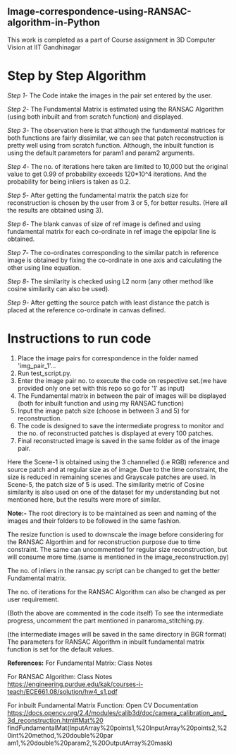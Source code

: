 ## Image-correspondence-using-RANSAC-algorithm-in-Python
This work is completed as a part of Course assignment in 3D Computer Vision at IIT Gandhinagar

# Step by Step Algorithm

_Step 1_- The Code intake the images in the pair set entered by the user.

_Step 2_- The Fundamental Matrix is estimated using the RANSAC Algorithm (using both inbuilt and from scratch function) and displayed.

_Step 3_- The observation here is that although the fundamental matrices for both functions are fairly dissimilar, we can see that patch reconstruction is pretty well using from scratch function. Although, the inbuilt function is using the default parameters for param1 and param2 arguments.

_Step 4_- The no. of iterations here taken are limited to 10,000 but the original value to get 0.99 of probability exceeds 120*10^4 iterations. And the probability for being inliers is taken as 0.2.

_Step 5_- After getting the fundamental matrix the patch size for reconstruction is chosen by the user from 3 or 5, for better results. (Here all the results are obtained using 3).

_Step 6_- The blank canvas of size of ref image is defined and using fundamental matrix for each co-ordinate in ref image the epipolar line is obtained.

_Step 7_- The co-ordinates corresponding to the similar patch in reference image is obtained by fixing the co-ordinate in one axis and calculating the other using line equation.

_Step 8_- The similarity is checked using L2 norm (any other method like cosine similarity can also be used).

_Step 9_- After getting the source patch with least distance the patch is placed at the reference co-ordinate in canvas defined.

# Instructions to run code
1) Place the image pairs for correspondence in the folder named 'img_pair_1'...
2) Run test_script.py.
3) Enter the image pair no. to execute the code on respective set.(we have provided only one set with this repo so go for '1' as input)
4) The Fundamental matrix in between the pair of images will be displayed (both for inbuilt function and using my RANSAC function)
5) Input the image patch size (choose in between 3 and 5) for reconstruction.
6) The code is designed to save the intermediate progress to monitor and the no. of reconstructed patches is displayed at every 100 patches.
7) Final reconstructed image is saved in the same folder as of the image pair.

Here the Scene-1 is obtained using the 3 channelled (i.e RGB) reference and source patch and at regular size as of image. Due to the time constraint, the size is reduced in remaining scenes and Grayscale patches are used. In Scene-5, the patch size of 5 is used. The similarity metric of Cosine similarity is also used on one of the dataset for my understanding but not mentioned here, but the results were more of similar.

**Note:-**
The root directory is to be maintained as seen and naming of the images and their folders to be followed in the same fashion.

The resize function is used to downscale the image before considering for the RANSAC Algorthim and for reconstruction purpose due to time constraint. The same can uncommented for regular size reconstruction, but will consume more time.(same is mentioned in the image_reconstruction.py)

The no. of inliers in the ransac.py script can be changed to get the better Fundamental matrix.

The no. of iterations for the RANSAC Algorithm can also be changed as per user requirement.

(Both the above are commented in the code itself)
To see the intermediate progress, uncomment the part mentioned in panaroma_stitching.py.

(the intermediate images will be saved in the same directory in BGR format)
The parameters for RANSAC Algorithm in inbuilt fundamental matrix function is set for the default values.

**References:**
For Fundamental Matrix: Class Notes

For RANSAC Algorithm: Class Notes
https://engineering.purdue.edu/kak/courses-i-teach/ECE661.08/solution/hw4_s1.pdf

For inbuilt Fundamental Matrix Function: Open CV Documentation
https://docs.opencv.org/2.4/modules/calib3d/doc/camera_calibration_and_3d_reconstruction.html#Mat%20
findFundamentalMat(InputArray%20points1,%20InputArray%20points2,%20int%20method,%20double%20par
am1,%20double%20param2,%20OutputArray%20mask)
